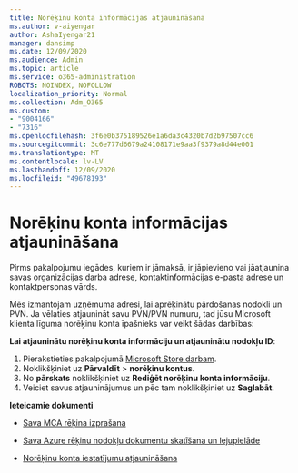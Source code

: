 ```yaml
---
title: Norēķinu konta informācijas atjaunināšana
ms.author: v-aiyengar
author: AshaIyengar21
manager: dansimp
ms.date: 12/09/2020
ms.audience: Admin
ms.topic: article
ms.service: o365-administration
ROBOTS: NOINDEX, NOFOLLOW
localization_priority: Normal
ms.collection: Adm_O365
ms.custom:
- "9004166"
- "7316"
ms.openlocfilehash: 3f6e0b375189526e1a6da3c4320b7d2b97507cc6
ms.sourcegitcommit: 3c6e777d6679a24108171e9aa3f9379a8d44e001
ms.translationtype: MT
ms.contentlocale: lv-LV
ms.lasthandoff: 12/09/2020
ms.locfileid: "49678193"
---
```

# <a name="how-to-update-billing-account-information"></a>Norēķinu konta informācijas atjaunināšana

Pirms pakalpojumu iegādes, kuriem ir jāmaksā, ir jāpievieno vai jāatjaunina savas organizācijas darba adrese, kontaktinformācijas e-pasta adrese un kontaktpersonas vārds.

Mēs izmantojam uzņēmuma adresi, lai aprēķinātu pārdošanas nodokli un PVN. Ja vēlaties atjaunināt savu PVN/PVN numuru, tad jūsu Microsoft klienta līguma norēķinu konta īpašnieks var veikt šādas darbības:

**Lai atjauninātu norēķinu konta informāciju un atjauninātu nodokļu ID**:

1. Pierakstieties pakalpojumā [Microsoft Store darbam](https://businessstore.microsoft.com/).
1. Noklikšķiniet uz **Pārvaldīt**  >  **norēķinu kontus**.
1. No **pārskats** noklikšķiniet uz **Rediģēt norēķinu konta informāciju**.
1. Veiciet savus atjauninājumus un pēc tam noklikšķiniet uz **Saglabāt**. 

**Ieteicamie dokumenti**

- [Sava MCA rēķina izprašana](https://docs.microsoft.com/azure/cost-management-billing/understand/mca-understand-your-invoice)

- [Sava Azure rēķinu nodokļu dokumentu skatīšana un lejupielāde](https://docs.microsoft.com/azure/cost-management-billing/understand/mca-download-tax-document)

- [Norēķinu konta iestatījumu atjaunināšana](https://docs.microsoft.com/microsoft-store/update-microsoft-store-for-business-account-settings)  
